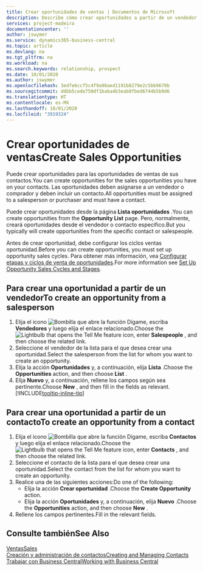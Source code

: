 ```yaml
---
title: Crear oportunidades de ventas | Documentos de Microsoft
description: Describe cómo crear oportunidades a partir de un vendedor o un contacto en Business Central.
services: project-madeira
documentationcenter: ''
author: jswymer
ms.service: dynamics365-business-central
ms.topic: article
ms.devlang: na
ms.tgt_pltfrm: na
ms.workload: na
ms.search.keywords: relationship, prospect
ms.date: 10/01/2020
ms.author: jswymer
ms.openlocfilehash: 3edfe6ccf5c4f9a98aed1191b8279e2c5bb9670b
ms.sourcegitcommit: ddbb5cede750df1baba4b3eab8fbed6744b5b9d6
ms.translationtype: HT
ms.contentlocale: es-MX
ms.lasthandoff: 10/01/2020
ms.locfileid: "3919324"
---
```

# <a name="create-sales-opportunities"></a><span data-ttu-id="6e9bd-103">Crear oportunidades de ventas</span><span class="sxs-lookup"><span data-stu-id="6e9bd-103">Create Sales Opportunities</span></span>
<span data-ttu-id="6e9bd-104">Puede crear oportunidades para las oportunidades de ventas de sus contactos.</span><span class="sxs-lookup"><span data-stu-id="6e9bd-104">You can create opportunities for the sales opportunities you have on your contacts.</span></span> <span data-ttu-id="6e9bd-105">Las oportunidades deben asignarse a un vendedor o comprador y deben incluir un contacto.</span><span class="sxs-lookup"><span data-stu-id="6e9bd-105">All opportunities must be assigned to a salesperson or purchaser and must have a contact.</span></span>

<span data-ttu-id="6e9bd-106">Puede crear oportunidades desde la página **Lista oportunidades** .</span><span class="sxs-lookup"><span data-stu-id="6e9bd-106">You can create opportunities from the **Opportunity List** page.</span></span> <span data-ttu-id="6e9bd-107">Pero, normalmente, creará oportunidades desde el vendedor o contacto específico.</span><span class="sxs-lookup"><span data-stu-id="6e9bd-107">But you typically will create opportunities from the specific contact or salespeople.</span></span>

<span data-ttu-id="6e9bd-108">Antes de crear oportunidad, debe configurar los ciclos ventas oportunidad.</span><span class="sxs-lookup"><span data-stu-id="6e9bd-108">Before you can create opportunities, you must set up opportunity sales cycles.</span></span> <span data-ttu-id="6e9bd-109">Para obtener más información, vea [Configurar etapas y ciclos de venta de oportunidades](marketing-how-setup-opportunity-sales-cycles-stages.md).</span><span class="sxs-lookup"><span data-stu-id="6e9bd-109">For more information see [Set Up Opportunity Sales Cycles and Stages](marketing-how-setup-opportunity-sales-cycles-stages.md).</span></span>

## <a name="to-create-an-opportunity-from-a-salesperson"></a><span data-ttu-id="6e9bd-110">Para crear una oportunidad a partir de un vendedor</span><span class="sxs-lookup"><span data-stu-id="6e9bd-110">To create an opportunity from a salesperson</span></span>
1. <span data-ttu-id="6e9bd-111">Elija el icono ![Bombilla que abre la función Dígame](media/ui-search/search_small.png "Dígame qué desea hacer"), escriba **Vendedores** y luego elija el enlace relacionado.</span><span class="sxs-lookup"><span data-stu-id="6e9bd-111">Choose the ![Lightbulb that opens the Tell Me feature](media/ui-search/search_small.png "Tell me what you want to do") icon, enter **Salespeople** , and then choose the related link.</span></span>
2. <span data-ttu-id="6e9bd-112">Seleccione el vendedor de la lista para el que desea crear una oportunidad.</span><span class="sxs-lookup"><span data-stu-id="6e9bd-112">Select the salesperson from the list for whom you want to create an opportunity.</span></span>
3. <span data-ttu-id="6e9bd-113">Elija la acción **Oportunidades** y, a continuación, elija **Lista** .</span><span class="sxs-lookup"><span data-stu-id="6e9bd-113">Choose the **Opportunities** action, and then choose **List** .</span></span>
4. <span data-ttu-id="6e9bd-114">Elija **Nuevo** y, a continuación, rellene los campos según sea pertinente.</span><span class="sxs-lookup"><span data-stu-id="6e9bd-114">Choose **New** , and then fill in the fields as relevant.</span></span> [!INCLUDE[tooltip-inline-tip](includes/tooltip-inline-tip_md.md)]  



## <a name="to-create-an-opportunity-from-a-contact"></a><span data-ttu-id="6e9bd-115">Para crear una oportunidad a partir de un contacto</span><span class="sxs-lookup"><span data-stu-id="6e9bd-115">To create an opportunity from a contact</span></span>
1. <span data-ttu-id="6e9bd-116">Elija el icono ![Bombilla que abre la función Dígame](media/ui-search/search_small.png "Dígame qué desea hacer"), escriba **Contactos** y luego elija el enlace relacionado.</span><span class="sxs-lookup"><span data-stu-id="6e9bd-116">Choose the ![Lightbulb that opens the Tell Me feature](media/ui-search/search_small.png "Tell me what you want to do") icon, enter **Contacts** , and then choose the related link.</span></span>
2. <span data-ttu-id="6e9bd-117">Seleccione el contacto de la lista para el que desea crear una oportunidad.</span><span class="sxs-lookup"><span data-stu-id="6e9bd-117">Select the contact from the list for whom you want to create an opportunity.</span></span>
3. <span data-ttu-id="6e9bd-118">Realice una de las siguientes acciones:</span><span class="sxs-lookup"><span data-stu-id="6e9bd-118">Do one of the following:</span></span>
   * <span data-ttu-id="6e9bd-119">Elija la acción **Crear oportunidad** .</span><span class="sxs-lookup"><span data-stu-id="6e9bd-119">Choose the **Create Opportunity** action.</span></span>
   * <span data-ttu-id="6e9bd-120">Elija la acción **Oportunidades** y, a continuación, elija **Nuevo** .</span><span class="sxs-lookup"><span data-stu-id="6e9bd-120">Choose the  **Opportunities** action, and then choose **New** .</span></span>
4. <span data-ttu-id="6e9bd-121">Rellene los campos pertinentes.</span><span class="sxs-lookup"><span data-stu-id="6e9bd-121">Fill in the relevant fields.</span></span>

## <a name="see-also"></a><span data-ttu-id="6e9bd-122">Consulte también</span><span class="sxs-lookup"><span data-stu-id="6e9bd-122">See Also</span></span>
[<span data-ttu-id="6e9bd-123">Ventas</span><span class="sxs-lookup"><span data-stu-id="6e9bd-123">Sales</span></span>](sales-manage-sales.md)  
[<span data-ttu-id="6e9bd-124">Creación y administración de contactos</span><span class="sxs-lookup"><span data-stu-id="6e9bd-124">Creating and Managing Contacts</span></span>](marketing-contacts.md)  
[<span data-ttu-id="6e9bd-125">Trabajar con Business Central</span><span class="sxs-lookup"><span data-stu-id="6e9bd-125">Working with Business Central</span></span>](ui-work-product.md)

